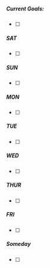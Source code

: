 ##### Current Goals:
- [ ] 

##### SAT
- [ ] 

##### SUN
- [ ] 

##### MON
- [ ] 

##### TUE
- [ ] 

##### WED
- [ ] 

##### THUR
- [ ] 

##### FRI
- [ ] 


##### Someday
- [ ] 